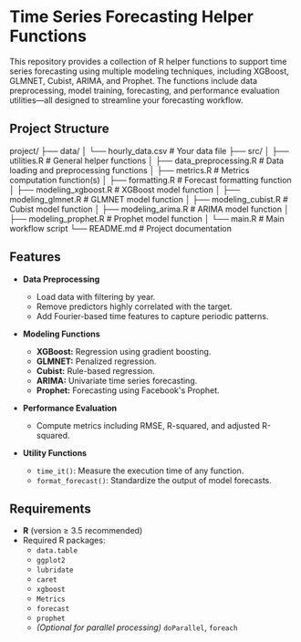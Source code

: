 # Time Series Forecasting Helper Functions

This repository provides a collection of R helper functions to support time series forecasting using multiple modeling techniques, including XGBoost, GLMNET, Cubist, ARIMA, and Prophet. The functions include data preprocessing, model training, forecasting, and performance evaluation utilities—all designed to streamline your forecasting workflow.

## Project Structure

project/
├── data/
│   └── hourly_data.csv         # Your data file
├── src/
│   ├── utilities.R             # General helper functions
│   ├── data_preprocessing.R    # Data loading and preprocessing functions
│   ├── metrics.R               # Metrics computation function(s)
│   ├── formatting.R            # Forecast formatting function
│   ├── modeling_xgboost.R      # XGBoost model function
│   ├── modeling_glmnet.R       # GLMNET model function
│   ├── modeling_cubist.R       # Cubist model function
│   ├── modeling_arima.R        # ARIMA model function
│   ├── modeling_prophet.R      # Prophet model function
│   └── main.R                  # Main workflow script
└── README.md                   # Project documentation


## Features

- **Data Preprocessing**
  - Load data with filtering by year.
  - Remove predictors highly correlated with the target.
  - Add Fourier-based time features to capture periodic patterns.

- **Modeling Functions**
  - **XGBoost:** Regression using gradient boosting.
  - **GLMNET:** Penalized regression.
  - **Cubist:** Rule-based regression.
  - **ARIMA:** Univariate time series forecasting.
  - **Prophet:** Forecasting using Facebook's Prophet.

- **Performance Evaluation**
  - Compute metrics including RMSE, R-squared, and adjusted R-squared.

- **Utility Functions**
  - `time_it()`: Measure the execution time of any function.
  - `format_forecast()`: Standardize the output of model forecasts.

## Requirements

- **R** (version ≥ 3.5 recommended)
- Required R packages:
  - `data.table`
  - `ggplot2`
  - `lubridate`
  - `caret`
  - `xgboost`
  - `Metrics`
  - `forecast`
  - `prophet`
  - *(Optional for parallel processing)* `doParallel`, `foreach`
